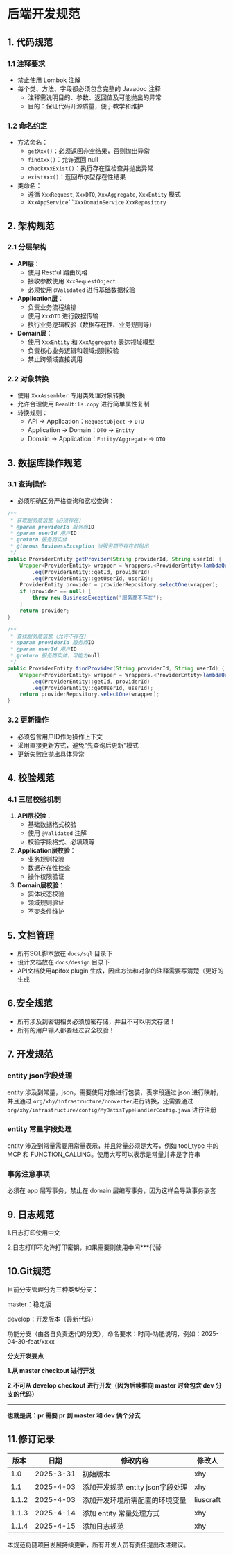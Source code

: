 # 后端开发规范
## 1. 代码规范
### 1.1 注释要求
+ 禁止使用 Lombok 注解
+ 每个类、方法、字段都必须包含完整的 Javadoc 注释
    - 注释需说明目的、参数、返回值及可能抛出的异常
    - 目的：保证代码开源质量，便于教学和维护

### 1.2 命名约定
+ 方法命名：
    - `getXxx()`：必须返回非空结果，否则抛出异常
    - `findXxx()`：允许返回 null
    - `checkXxxExist()`：执行存在性检查并抛出异常
    - `existXxx()`：返回布尔型存在性结果
+ 类命名：
    - 遵循 `XxxRequest`, `XxxDTO`, `XxxAggregate`, `XxxEntity` 模式
    - `XxxAppService``XxxDomainService` `XxxRepository`

## 2. 架构规范
### 2.1 分层架构
+ **API层**：
    - 使用 Restful 路由风格
    - 接收参数使用 `XxxRequestObject`
    - 必须使用 `@Validated` 进行基础数据校验
+ **Application层**：
    - 负责业务流程编排
    - 使用 `XxxDTO` 进行数据传输
    - 执行业务逻辑校验（数据存在性、业务规则等）
+ **Domain层**：
    - 使用 `XxxEntity` 和 `XxxAggregate` 表达领域模型
    - 负责核心业务逻辑和领域规则校验
    - 禁止跨领域直接调用

### 2.2 对象转换
+ 使用 `XxxAssembler` 专用类处理对象转换
+ 允许合理使用 `BeanUtils.copy` 进行简单属性复制
+ 转换规则：
    - API → Application：`RequestObject` → `DTO`
    - Application → Domain：`DTO` → `Entity`
    - Domain → Application：`Entity/Aggregate` → `DTO`

## 3. 数据库操作规范
### 3.1 查询操作
+ 必须明确区分严格查询和宽松查询：

```java
/**
 * 获取服务商信息（必须存在）
 * @param providerId 服务商ID
 * @param userId 用户ID
 * @return 服务商实体
 * @throws BusinessException 当服务商不存在时抛出
 */
public ProviderEntity getProvider(String providerId, String userId) {
    Wrapper<ProviderEntity> wrapper = Wrappers.<ProviderEntity>lambdaQuery()
        .eq(ProviderEntity::getId, providerId)
        .eq(ProviderEntity::getUserId, userId);
    ProviderEntity provider = providerRepository.selectOne(wrapper);
    if (provider == null) {
        throw new BusinessException("服务商不存在");
    }
    return provider;
}

/**
 * 查找服务商信息（允许不存在）
 * @param providerId 服务商ID
 * @param userId 用户ID
 * @return 服务商实体，可能为null
 */
public ProviderEntity findProvider(String providerId, String userId) {
    Wrapper<ProviderEntity> wrapper = Wrappers.<ProviderEntity>lambdaQuery()
        .eq(ProviderEntity::getId, providerId)
        .eq(ProviderEntity::getUserId, userId);
    return providerRepository.selectOne(wrapper);
}
```

### 3.2 更新操作
+ 必须包含用户ID作为操作上下文
+ 采用直接更新方式，避免"先查询后更新"模式
+ 更新失败应抛出具体异常

## 4. 校验规范
### 4.1 三层校验机制
1. **API层校验**：
    - 基础数据格式校验
    - 使用 `@Validated` 注解
    - 校验字段格式、必填项等
2. **Application层校验**：
    - 业务规则校验
    - 数据存在性检查
    - 操作权限验证
3. **Domain层校验**：
    - 实体状态校验
    - 领域规则验证
    - 不变条件维护

## 5. 文档管理
+ 所有SQL脚本放在 `docs/sql` 目录下
+ 设计文档放在 `docs/design` 目录下
+ API文档使用apifox plugin 生成，因此方法和对象的注释需要写清楚（更好的生成

## 6.安全规范
+ 所有涉及到密钥相关必须加密存储，并且不可以明文存储！
+ 所有的用户输入都要经过安全校验！

## 7. 开发规范
### entity json字段处理
entity 涉及到常量，json，需要使用对象进行包装，表字段通过 json 进行映射，并且通过 `org/xhy/infrastructure/converter`进行转换，还需要通过 `org/xhy/infrastructure/config/MyBatisTypeHandlerConfig.java` 进行注册



### entity 常量字段处理
entity 涉及到常量需要用常量表示，并且常量必须是大写，例如 tool_type 中的 MCP 和 FUNCTION_CALLING。使用大写可以表示是常量并非是字符串


### 事务注意事项
必须在 app 层写事务，禁止在 domain 层编写事务，因为这样会导致事务嵌套

## 9. 日志规范
1.日志打印使用中文

2.日志打印不允许打印密钥，如果需要则使用中间***代替

## 10.Git规范
目前分支管理分为三种类型分支：

master：稳定版

develop：开发版本（最新代码）

功能分支（由各自负责迭代的分支），命名要求：时间-功能说明，例如：2025-04-30-feat/xxxx


**分支开发要点**

**1.从 master checkout 进行开发**

**2.不可从 develop checkout 进行开发（因为后续推向 master 时会包含 dev 分支的代码）**

****

**也就是说：pr 需要 pr 到 master 和 dev 俩个分支**

## 11.修订记录
| 版本 | 日期 | 修改内容 | 修改人 |
| --- | --- | --- | --- |
| 1.0 | 2025-3-31 | 初始版本 | xhy |
| 1.1 | 2025-4-03 | 添加开发规范 entity json字段处理 | xhy |
| 1.1.2 | 2025-4-03 | 添加开发环境所需配置的环境变量 | liuscraft |
| 1.1.3 | 2025-4-14 | 添加 entity 常量处理方式 |  xhy |
| 1.1.4 | 2025-4-15 | 添加日志规范 | xhy |


本规范将随项目发展持续更新，所有开发人员有责任提出改进建议。

